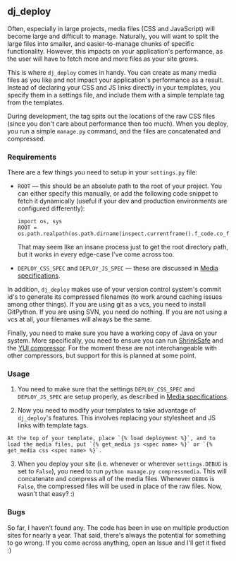 ## dj_deploy

Often, especially in large projects, media files (CSS and JavaScript) will become large and difficult to manage. Naturally, you will want to split the large files into smaller, and easier-to-manage chunks of specific functionality. However, this impacts on your application's performance, as the user will have to fetch more and more files as your site grows.

This is where `dj_deploy` comes in handy. You can create as many media files as you like and not impact your application's performance as a result. Instead of declaring your CSS and JS links directly in your templates, you specify them in a settings file, and include them with a simple template tag from the templates.

During development, the tag spits out the locations of the raw CSS files (since you don't care about performance then too much). When you deploy, you run a simple `manage.py` command, and the files are concatenated and compressed.

### Requirements

There are a few things you need to setup in your `settings.py` file:

*   `ROOT` — this should be an absolute path to the root of your project. You can either specify this manually, or add the following code snippet to fetch it dynamically (useful if your dev and production environments are configured differently):
    
        import os, sys
        ROOT = os.path.realpath(os.path.dirname(inspect.currentframe().f_code.co_filename))
    
    That may seem like an insane process just to get the root directory path, but it works in every edge-case I've come across too.

*   `DEPLOY_CSS_SPEC` and `DEPLOY_JS_SPEC` — these are discussed in [Media specifications](http://github.com/obeattie/dj-deploy/wikis/media-specifications).

In addition, `dj_deploy` makes use of your version control system's commit id's to generate its compressed filenames (to work around caching issues among other things). If you are using git as a vcs, you need to install GitPython. If you are using SVN, you need do nothing. If you are not using a vcs at all, your filenames will always be the same.

Finally, you need to make sure you have a working copy of Java on your system. More specifically, you need to ensure you can run [ShrinkSafe](http://www.dojotoolkit.org/docs/shrinksafe) and the [YUI compressor](http://developer.yahoo.com/yui/compressor/). For the moment these are not interchangeable with other compressors, but support for this is planned at some point.

### Usage

1.   You need to make sure that the settings `DEPLOY_CSS_SPEC` and `DEPLOY_JS_SPEC` are setup properly, as described in [Media specifications](http://github.com/obeattie/dj-deploy/wikis/media-specifications).

2.   Now you need to modify your templates to take advantage of `dj_deploy`'s features. This involves replacing your stylesheet and JS links with template tags.
    
    At the top of your template, place `{% load deployment %}`, and to load the media files, put `{% get_media js <spec name> %}` or `{% get_media css <spec name> %}`.

3.  When you deploy your site (i.e. whenever or wherever `settings.DEBUG` is set to `False`), you need to run `python manage.py compressmedia`. This will concatenate and compress all of the media files. Whenever `DEBUG` is `False`, the compressed files will be used in place of the raw files. Now, wasn't that easy? :)

### Bugs

So far, I haven't found any. The code has been in use on multiple production sites for nearly a year. That said, there's always the potential for something to go wrong. If you come across anything, open an Issue and I'll get it fixed :)
